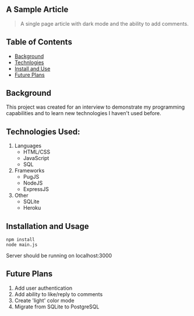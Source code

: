 ## A Sample Article
> A single page article with dark mode and the ability to add comments.

## Table of Contents
- [Background](#background)
- [Technlogies](#technologies-used)
- [Install and Use](#installation-and-usage)
- [Future Plans](#future-plans)

## Background
This project was created for an interview to demonstrate my programming capabilities and to learn new technologies I haven't used before.

## Technologies Used:
1. Languages
    * HTML/CSS
    * JavaScript
    * SQL
2. Frameworks
    * PugJS
    * NodeJS
    * ExpressJS
3. Other
    * SQLite
    * Heroku

## Installation and Usage
```
npm install
node main.js
```
Server should be running on localhost:3000

## Future Plans
1. Add user authentication
2. Add ability to like/reply to comments
3. Create 'light' color mode
4. Migrate from SQLite to PostgreSQL



